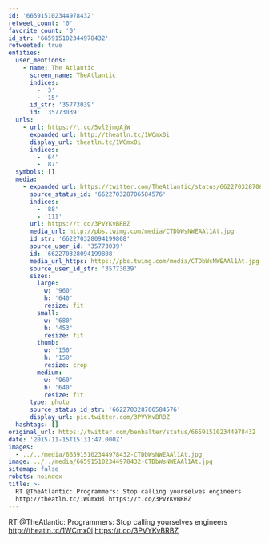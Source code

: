 ```yaml
---
id: '665915102344978432'
retweet_count: '0'
favorite_count: '0'
id_str: '665915102344978432'
retweeted: true
entities:
  user_mentions:
    - name: The Atlantic
      screen_name: TheAtlantic
      indices:
        - '3'
        - '15'
      id_str: '35773039'
      id: '35773039'
  urls:
    - url: https://t.co/5vl2jmgAjW
      expanded_url: http://theatln.tc/1WCmx0i
      display_url: theatln.tc/1WCmx0i
      indices:
        - '64'
        - '87'
  symbols: []
  media:
    - expanded_url: https://twitter.com/TheAtlantic/status/662270328706584576/photo/1
      source_status_id: '662270328706584576'
      indices:
        - '88'
        - '111'
      url: https://t.co/3PVYKvBRBZ
      media_url: http://pbs.twimg.com/media/CTDbWsNWEAAl1At.jpg
      id_str: '662270328094199808'
      source_user_id: '35773039'
      id: '662270328094199808'
      media_url_https: https://pbs.twimg.com/media/CTDbWsNWEAAl1At.jpg
      source_user_id_str: '35773039'
      sizes:
        large:
          w: '960'
          h: '640'
          resize: fit
        small:
          w: '680'
          h: '453'
          resize: fit
        thumb:
          w: '150'
          h: '150'
          resize: crop
        medium:
          w: '960'
          h: '640'
          resize: fit
      type: photo
      source_status_id_str: '662270328706584576'
      display_url: pic.twitter.com/3PVYKvBRBZ
  hashtags: []
original_url: https://twitter.com/benbalter/status/665915102344978432
date: '2015-11-15T15:31:47.000Z'
images:
  - ../../media/665915102344978432-CTDbWsNWEAAl1At.jpg
image: ../../media/665915102344978432-CTDbWsNWEAAl1At.jpg
sitemap: false
robots: noindex
title: >-
  RT @TheAtlantic: Programmers: Stop calling yourselves engineers
  http://theatln.tc/1WCmx0i https://t.co/3PVYKvBRBZ
---
```


RT @TheAtlantic: Programmers: Stop calling yourselves engineers http://theatln.tc/1WCmx0i https://t.co/3PVYKvBRBZ